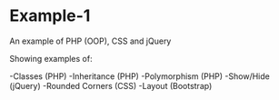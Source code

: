 # Example-1
An example of PHP (OOP), CSS and jQuery

Showing examples of:

-Classes (PHP) -Inheritance (PHP) -Polymorphism (PHP) -Show/Hide (jQuery) -Rounded Corners (CSS) -Layout (Bootstrap)
